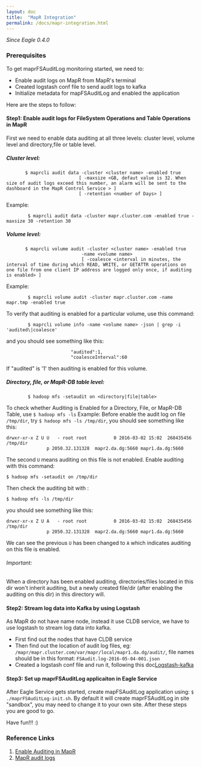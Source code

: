 ```yaml
---
layout: doc
title:  "MapR Integration"
permalink: /docs/mapr-integration.html
---
```


*Since Eagle 0.4.0*

### Prerequisites

To get maprFSAuditLog monitoring started, we need to:

* Enable audit logs on MapR from MapR's terminal
* Created logstash conf file to send audit logs to kafka
* Initialize metadata for mapFSAuditLog and enabled the application

Here are the steps to follow:   

#### Step1: Enable audit logs for FileSystem Operations and Table Operations in MapR
First we need to enable data auditing at all three levels: cluster level, volume level and directory,file or table level. 
##### Cluster level: 

~~~      
       $ maprcli audit data -cluster <cluster name> -enabled true 
                           [ -maxsize <GB, defaut value is 32. When size of audit logs exceed this number, an alarm will be sent to the dashboard in the MapR Control Service > ]
                           [ -retention <number of Days> ]
~~~
Example:

~~~
        $ maprcli audit data -cluster mapr.cluster.com -enabled true -maxsize 30 -retention 30
~~~



##### Volume level:

~~~      
       $ maprcli volume audit -cluster <cluster name> -enabled true 
                            -name <volume name>
                            [ -coalesce <interval in minutes, the interval of time during which READ, WRITE, or GETATTR operations on one file from one client IP address are logged only once, if auditing is enabled> ]
~~~

Example:

~~~
        $ maprcli volume audit -cluster mapr.cluster.com -name mapr.tmp -enabled true
~~~

To verify that auditing is enabled for a particular volume, use this command:

~~~
        $ maprcli volume info -name <volume name> -json | grep -i 'audited\|coalesce'
~~~
and you should see something like this:

~~~
                        "audited":1,
                        "coalesceInterval":60
~~~
If "audited" is '1' then auditing is enabled for this volume.



##### Directory, file, or MapR-DB table level:

~~~
        $ hadoop mfs -setaudit on <directory|file|table>
~~~

To check whether Auditing is Enabled for a Directory, File, or MapR-DB Table, use ``$ hadoop mfs -ls``
Example:
Before enable the audit log on file ``/tmp/dir``, try ``$ hadoop mfs -ls /tmp/dir``, you should see something like this:
~~~
drwxr-xr-x Z U U   - root root          0 2016-03-02 15:02  268435456 /tmp/dir
               p 2050.32.131328  mapr2.da.dg:5660 mapr1.da.dg:5660
~~~
The second ``U`` means auditing on this file is not enabled. 
Enable auditing with this command: 
~~~
$ hadoop mfs -setaudit on /tmp/dir
~~~
Then check the auditing bit with : 
~~~
$ hadoop mfs -ls /tmp/dir
~~~
you should see something like this:
~~~
drwxr-xr-x Z U A   - root root          0 2016-03-02 15:02  268435456 /tmp/dir
               p 2050.32.131328  mapr2.da.dg:5660 mapr1.da.dg:5660
~~~
We can see the previous ``U`` has been changed to ``A`` which indicates auditing on this file is enabled.
  
###### Important:
When a directory has been enabled auditing,  directories/files located in this dir won't inherit auditing, but a newly created file/dir (after enabling the auditing on this dir) in this directory will.



#### Step2: Stream log data into Kafka by using Logstash
As MapR do not have name node, instead it use CLDB service, we have to use logstash to stream log data into kafka.
- First find out the nodes that have CLDB service
- Then find out the location of audit log files, eg: ``/mapr/mapr.cluster.com/var/mapr/local/mapr1.da.dg/audit/``, file names should be in this format: ``FSAudit.log-2016-05-04-001.json`` 
- Created a logstash conf file and run it, following this doc[Logstash-kafka](https://github.com/apache/incubator-eagle/blob/dev/eagle-assembly/src/main/docs/logstash-kafka-conf.md)


#### Step3: Set up maprFSAuditLog applicaiton in Eagle Service
After Eagle Service gets started, create mapFSAuditLog application using:  ``$ ./maprFSAuditLog-init.sh``. By default it will create maprFSAuditLog in site "sandbox", you may need to change it to your own site.
After these steps you are good to go.

Have fun!!! :)

### Reference Links
1. [Enable Auditing in MapR](http://doc.mapr.com/display/MapR/Enabling+Auditing)
2. [MapR audit logs](http://doc.mapr.com/display/MapR/Audit+Logs+for+Filesystem+Operations+and+Table+Operations)
